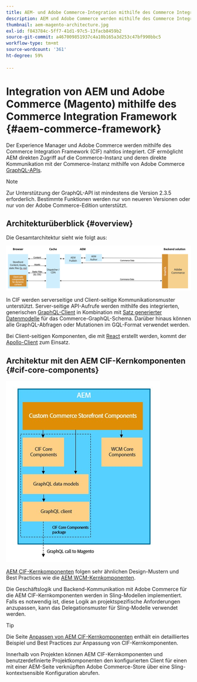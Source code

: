 ```yaml
---
title: AEM- und Adobe Commerce-Integration mithilfe des Commerce Integration Framework
description: AEM und Adobe Commerce werden mithilfe des Commerce Integration Framework (CIF) nahtlos integriert. CIF ermöglicht AEM den Zugriff auf eine Adobe Commerce-Instanz und die Kommunikation mit Adobe Commerce über GraphQL. Außerdem können AEM-Autoren Produkt- und Kategorieauswahlen sowie die Produktkonsole verwenden, um Produkt- und Kategoriedaten zu durchsuchen, die bei Bedarf aus Adobe Commerce abgerufen werden. Darüber hinaus bietet CIF eine vordefinierte Storefront, die Geschäftsprojekte beschleunigen kann.
thumbnail: aem-magento-architecture.jpg
exl-id: f843784c-5ff7-41d1-97c5-13facb8459b2
source-git-commit: a467009851937c4a10b165a3d253c47bf990bbc5
workflow-type: tm+mt
source-wordcount: '361'
ht-degree: 59%

---
```


# Integration von AEM und Adobe Commerce (Magento) mithilfe des Commerce Integration Framework {#aem-commerce-framework}

Der Experience Manager und Adobe Commerce werden mithilfe des Commerce Integration Framework (CIF) nahtlos integriert. CIF ermöglicht AEM direkten Zugriff auf die Commerce-Instanz und deren direkte Kommunikation mit der Commerce-Instanz mithilfe von Adobe Commerce [GraphQL-APIs](https://devdocs.magento.com/guides/v2.4/graphql/).

>[!NOTE]
>
> Zur Unterstützung der GraphQL-API ist mindestens die Version 2.3.5 erforderlich. Bestimmte Funktionen werden nur von neueren Versionen oder nur von der Adobe Commerce-Edition unterstützt.

## Architekturüberblick {#overview}

Die Gesamtarchitektur sieht wie folgt aus:

![CIF-Architekturübersicht](../assets/AEM_Magento_Architecture.png)

In CIF werden serverseitige und Client-seitige Kommunikationsmuster unterstützt.
Server-seitige API-Aufrufe werden mithilfe des integrierten, generischen [GraphQL-Client](https://github.com/adobe/commerce-cif-graphql-client) in Kombination mit [Satz generierter Datenmodelle](https://github.com/adobe/commerce-cif-magento-graphql) für das Commerce-GraphQL-Schema. Darüber hinaus können alle GraphQL-Abfragen oder Mutationen im GQL-Format verwendet werden.

Bei Client-seitigen Komponenten, die mit [React](https://reactjs.org/) erstellt werden, kommt der [Apollo-Client](https://www.apollographql.com/docs/react/) zum Einsatz.

## Architektur mit den AEM CIF-Kernkomponenten {#cif-core-components}

![Architektur mit den AEM CIF-Kernkomponenten](../assets/cif-component-architecture.jpg)

[AEM CIF-Kernkomponenten](https://github.com/adobe/aem-core-cif-components) folgen sehr ähnlichen Design-Mustern und Best Practices wie die [AEM WCM-Kernkomponenten](https://github.com/adobe/aem-core-wcm-components).

Die Geschäftslogik und Backend-Kommunikation mit Adobe Commerce für die AEM CIF-Kernkomponenten werden in Sling-Modellen implementiert. Falls es notwendig ist, diese Logik an projektspezifische Anforderungen anzupassen, kann das Delegationsmuster für Sling-Modelle verwendet werden.

>[!TIP]
>
>Die Seite [Anpassen von AEM CIF-Kernkomponenten](../customizing/customize-cif-components.md) enthält ein detailliertes Beispiel und Best Practices zur Anpassung von CIF-Kernkomponenten.

Innerhalb von Projekten können AEM CIF-Kernkomponenten und benutzerdefinierte Projektkomponenten den konfigurierten Client für einen mit einer AEM-Seite verknüpften Adobe Commerce-Store über eine Sling-kontextsensible Konfiguration abrufen.
